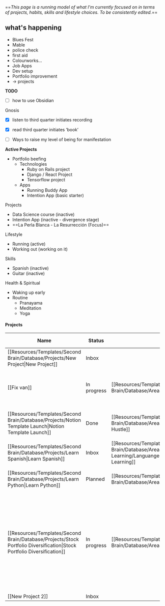 ==_This page is a running model of what I'm currently focused on in terms of projects, habits, skills and lifestyle choices. To be consistently edited._==

## what's happening
- Blues Fest
- Mable
- police check
- first aid
- Colourworks...
- Job Apps
- Dev setup
- Portfolio improvement
- -> projects

**TODO**
- [ ] how to use Obsidian

Gnosis

- [x] listen to third quarter initiates recording
- [x] read third quarter initiates ‘book’
- [ ] Ways to raise my level of being for manifestation

  

**Active Projects**

- Portfolio beefing
    - Technologies
        - Ruby on Rails project
        - Django / React Project
        - Tensorflow project
    - Apps
        - Running Buddy App
        - Intention App (basic starter)

  

Projects

- Data Science course (inactive)
- Intention App (inactive - divergence stage)
- ==La Perla Blanca - La Resurrección (Focus)==

Lifestyle

- Running (active)
- Working out (working on it)

Skills

- Spanish (inactive)
- Guitar (inactive)

Health & Spiritual

- Waking up early
- Routine
    - Pranayama
    - Meditation
    - Yoga

#### Projects

| Name                                                                                                                    | Status      | ![](https://www.notion.so/icons/looped-square_gray.svg)Areas                                                  | Start Date    | End Date          | ![](https://www.notion.so/icons/checkmark_gray.svg)Tasks                                                                                                                                                                                                                                                                                                                                                                                     | ![](https://www.notion.so/icons/triangle-alternate_gray.svg)Progress | ![](https://www.notion.so/icons/bookmark_gray.svg)Resources | ![](https://www.notion.so/icons/document_gray.svg)Notes | ![](https://www.notion.so/icons/archive_gray.svg)Archive |
| ----------------------------------------------------------------------------------------------------------------------- | ----------- | ------------------------------------------------------------------------------------------------------------- | ------------- | ----------------- | -------------------------------------------------------------------------------------------------------------------------------------------------------------------------------------------------------------------------------------------------------------------------------------------------------------------------------------------------------------------------------------------------------------------------------------------- | -------------------------------------------------------------------- | ----------------------------------------------------------- | ------------------------------------------------------- | -------------------------------------------------------- |
| [[Resources/Templates/Second Brain/Database/Projects/New Project\|New Project]]                                         | Inbox       |                                                                                                               |               |                   |                                                                                                                                                                                                                                                                                                                                                                                                                                              |                                                                      |                                                             |                                                         | [ ]                                                      |
| [[Fix van]]                                                                                                             | In progress | [[Resources/Templates/Second Brain/Database/Areas/Travel/Travel\|Travel]]                                     | July 16, 2023 | July 31, 2023     | [[Resources/Templates/Second Brain/Database/Tasks/Create travel plan\|Create travel plan]], [[Resources/Templates/Second Brain/Database/Tasks/VISA application\|VISA application]]                                                                                                                                                                                                                                                           | 1                                                                    |                                                             |                                                         | [ ]                                                      |
| [[Resources/Templates/Second Brain/Database/Projects/Notion Template Launch\|Notion Template Launch]]                   | Done        | [[Resources/Templates/Second Brain/Database/Areas/Side Hustle/Side Hustle\|Side Hustle]]                      | July 16, 2023 | July 26, 2023     | [[Resources/Templates/Second Brain/Database/Tasks/Create copywriting for Notion template\|Create copywriting for Notion template]]                                                                                                                                                                                                                                                                                                           | 1                                                                    |                                                             |                                                         | [ ]                                                      |
| [[Resources/Templates/Second Brain/Database/Projects/Learn Spanish\|Learn Spanish]]                                     | Inbox       | [[Resources/Templates/Second Brain/Database/Areas/Languange Learning/Languange Learning\|Languange Learning]] | July 17, 2023 | October 31, 2023  | [[Resources/Templates/Second Brain/Database/Tasks/Buy Spanish book\|Buy Spanish book]]                                                                                                                                                                                                                                                                                                                                                       |                                                                      |                                                             |                                                         | [ ]                                                      |
| [[Resources/Templates/Second Brain/Database/Projects/Learn Python\|Learn Python]]                                       | Planned     | [[Resources/Templates/Second Brain/Database/Areas/Personal/Personal\|Personal]]                               | July 23, 2023 | November 30, 2023 | [[Resources/Templates/Second Brain/Database/Tasks/Buy Python course\|Buy Python course]]                                                                                                                                                                                                                                                                                                                                                     |                                                                      |                                                             |                                                         | [ ]                                                      |
| [[Resources/Templates/Second Brain/Database/Projects/Stock Portfolio Diversification\|Stock Portfolio Diversification]] | In progress | [[Resources/Templates/Second Brain/Database/Areas/Investing/Investing\|Investing]]                            |               |                   | [[Resources/Templates/Second Brain/Database/Tasks/Research different industries\|Research different industries]], [[Resources/Templates/Second Brain/Database/Tasks/Analyze market trends\|Analyze market trends]], [[Resources/Templates/Second Brain/Database/Tasks/Create investment criteria\|Create investment criteria]], [[Resources/Templates/Second Brain/Database/Tasks/Select stocks for portfolio\|Select stocks for portfolio]] | 0.25                                                                 |                                                             |                                                         | [ ]                                                      |
| [[New Project 2]]                                                                                                       | Inbox       |                                                                                                               |               |                   |                                                                                                                                                                                                                                                                                                                                                                                                                                              |                                                                      |                                                             |                                                         | [ ]                                                      |

